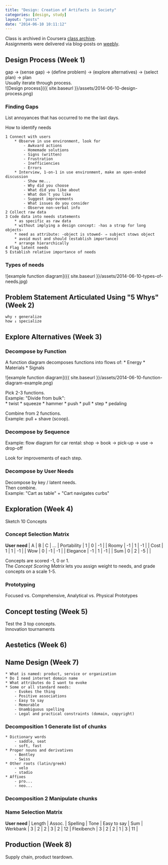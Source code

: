 ```yaml
---
title: "Design: Creation of Artifacts in Society"
categories: [design, study]
layout: "posts"
date: "2014-06-10 10:11:12"
---
```



Class is archived in Coursera [class archive][design-004].  
Assignments were delivered via blog-posts on [weebly][weebly].  

## Design Process (Week 1)
gap → (sense gap) → (define problem) → (explore alternatives) → (select plan) → plan  
Usually iterate through process.  
![Design process]({{ site.baseurl }}/assets/2014-06-10-design-process.png)

### Finding Gaps
List annoyances that has occurred to me the last days.  

How to identify needs

	1 Connect with users
		* Observe in use environment, look for
			- Awkvard actions
			- Homemade solutions
			- Signs (written)
			- Frustration
			- Inefficiencies
			- Errors
		* Interview, 1-on-1 in use environment, make an open-ended discussion
			- Show me...
			- Why did you choose
			- What did you like about
			- What don´t you like
			- Suggest improvements
			- What issues do you consider
			- Observe non-verbal info
	2 Collect raw data
	3 Code data into needs statements
		* as specific as raw data
		* without implying a design concept: -has a strap for long objects-
		* need as attribute: -object is stowed- ⇒ subject stows object
		* avoid must and should (establish importance)
		* arrange hierarchically
	4 Flag latent needs
	5 Establish relative importance of needs

### Types of needs
![example function diagram]({{ site.baseurl }}/assets/2014-06-10-types-of-needs.jpg)

## Problem Statement Articulated Using "5 Whys" (Week 2)
	why ↑ generalize
	how ↓ specialize

## Explore Alternatives (Week 3)

### Decompose by Function
A function diagram decomposes functions into flows of:
	* Energy
	* Materials
	* Signals

![example function diagram]({{ site.baseurl }}/assets/2014-06-10-function-diagram-example.png)

Pick 2-3 functions.  
Example: "Divide from bulk":  
	* twist
	* squeeze
	* hammer
	* push
	* pull
	* step
	* pedaling

Combine from 2 functions.  
Example: pull + shave (scoop).

### Decompose by Sequence
Example: flow diagram for car rental:
	shop → book → pick-up → use → drop-off

Look for improvements of each step.

### Decompose by User Needs
Decompose by key / latent needs.  
Then combine.  
Example: "Cart as table" + "Cart navigates curbs"

## Exploration (Week 4)
Sketch 10 Concepts

### Concept Selection Matrix
**User need**	|  A |  B |  C | ... |
Portability		|  1 |  0 | -1 |     |
Roomy					| -1 |  1 | -1 |     |
Cost					|  1 |  1 | -1 |     |
Wow						|  0 | -1 | -1 |     |
Elegance			| -1 |  1 | -1 |     |
Sum						|  0 |  2 | -5 |     |

Concepts are scored -1, 0 or 1.  
The *Concept Scoring Matrix* lets you assign weight to needs, and grade concepts on a scale 1-5.

### Prototyping
Focused vs. Comprehensive, Analytical vs. Physical Prototypes  

## Concept testing (Week 5)
Test the 3 top concepts.  
Innovation tournaments  

## Aestetics (Week 6)


## Name Design (Week 7)
	* What is named: product, service or organization
	* Do I need internet domain name
	* What attributes do I want to evoke
	* Some or all standard needs:
		- Evokes the thing
		- Positive associations
		- Easy to say
		- Memorable
		- Unambiguous spelling
		- Legal and practical constraints (domain, copyright)

### Decomposition 1 Generate list of chunks
	* Dictionary words
		- saddle, seat
		- soft, fast
	* Proper nouns and derivatives
		- Bentley
		- Swiss
	* Other roots (latin/greek)
		- velo
		- stadio
	* Affixes
		- pro...
		- neo...

### Decomposition 2 Manipulate chunks

### Name Selection Matrix
**User need**	| Length | Assoc. | Spelling | Tone | Easy to say | Sum |
Werkbank			|  3		 |  2			| 2				 | 3    | 2				    | 12  |
Flexibench		|  3		 |  2			| 2				 | 1    | 3				    | 11  |


## Production (Week 8)
Supply chain, product teardown.




  [weebly]: http://2my.weebly.com  "blog on Weebly"
  [design-004]: https://class.coursera.org/design-004/lecture  "class archive"
